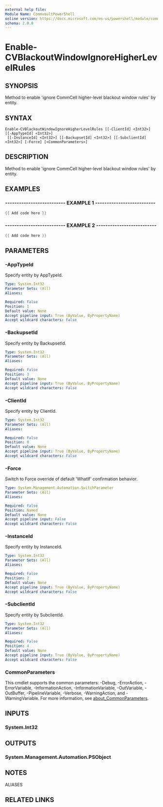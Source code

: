 ```yaml
---
external help file:
Module Name: CommvaultPowerShell
online version: https://docs.microsoft.com/en-us/powershell/module/commvaultpowershell/enable-cvblackoutwindowignorehigherlevelrules
schema: 2.0.0
---
```


# Enable-CVBlackoutWindowIgnoreHigherLevelRules

## SYNOPSIS
Method to enable 'ignore CommCell higher-level blackout window rules' by entity.

## SYNTAX

```
Enable-CVBlackoutWindowIgnoreHigherLevelRules [[-ClientId] <Int32>] [[-AppTypeId] <Int32>]
 [[-InstanceId] <Int32>] [[-BackupsetId] <Int32>] [[-SubclientId] <Int32>] [-Force] [<CommonParameters>]
```

## DESCRIPTION
Method to enable 'ignore CommCell higher-level blackout window rules' by entity.

## EXAMPLES

### -------------------------- EXAMPLE 1 --------------------------
```powershell
{{ Add code here }}
```



### -------------------------- EXAMPLE 2 --------------------------
```powershell
{{ Add code here }}
```



## PARAMETERS

### -AppTypeId
Specify entity by AppTypeId.

```yaml
Type: System.Int32
Parameter Sets: (All)
Aliases:

Required: False
Position: 1
Default value: None
Accept pipeline input: True (ByValue, ByPropertyName)
Accept wildcard characters: False
```

### -BackupsetId
Specify entity by BackupsetId.

```yaml
Type: System.Int32
Parameter Sets: (All)
Aliases:

Required: False
Position: 3
Default value: None
Accept pipeline input: True (ByValue, ByPropertyName)
Accept wildcard characters: False
```

### -ClientId
Specify entity by ClientId.

```yaml
Type: System.Int32
Parameter Sets: (All)
Aliases:

Required: False
Position: 0
Default value: None
Accept pipeline input: True (ByValue, ByPropertyName)
Accept wildcard characters: False
```

### -Force
Switch to Force override of default 'WhatIf' confirmation behavior.

```yaml
Type: System.Management.Automation.SwitchParameter
Parameter Sets: (All)
Aliases:

Required: False
Position: Named
Default value: None
Accept pipeline input: False
Accept wildcard characters: False
```

### -InstanceId
Specify entity by InstanceId.

```yaml
Type: System.Int32
Parameter Sets: (All)
Aliases:

Required: False
Position: 2
Default value: None
Accept pipeline input: True (ByValue, ByPropertyName)
Accept wildcard characters: False
```

### -SubclientId
Specify entity by SubclientId.

```yaml
Type: System.Int32
Parameter Sets: (All)
Aliases:

Required: False
Position: 4
Default value: None
Accept pipeline input: True (ByValue, ByPropertyName)
Accept wildcard characters: False
```

### CommonParameters
This cmdlet supports the common parameters: -Debug, -ErrorAction, -ErrorVariable, -InformationAction, -InformationVariable, -OutVariable, -OutBuffer, -PipelineVariable, -Verbose, -WarningAction, and -WarningVariable. For more information, see [about_CommonParameters](http://go.microsoft.com/fwlink/?LinkID=113216).

## INPUTS

### System.Int32

## OUTPUTS

### System.Management.Automation.PSObject

## NOTES

ALIASES

## RELATED LINKS

